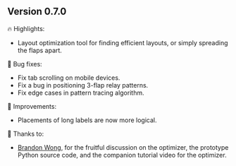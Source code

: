 
## Version 0.7.0

🔥 Highlights:
- Layout optimization tool for finding efficient layouts, or simply spreading the flaps apart.

🐛 Bug fixes:
- Fix tab scrolling on mobile devices.
- Fix a bug in positioning 3-flap relay patterns.
- Fix edge cases in pattern tracing algorithm.

💪 Improvements:
- Placements of long labels are now more logical.

🙏 Thanks to:
- [Brandon Wong](https://web.mit.edu/wongb/www/origami/), for the fruitful discussion on the optimizer, the prototype Python source code, and the companion tutorial video for the optimizer.
